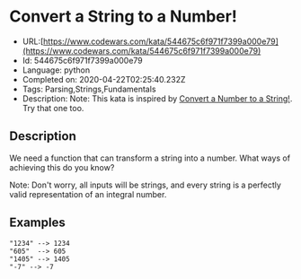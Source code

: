 # Convert a String to a Number!

 - URL:[https://www.codewars.com/kata/544675c6f971f7399a000e79](https://www.codewars.com/kata/544675c6f971f7399a000e79)
 - Id: 544675c6f971f7399a000e79
 - Language: python
 - Completed on: 2020-04-22T02:25:40.232Z
 - Tags: Parsing,Strings,Fundamentals
 - Description:
Note: This kata is inspired by [Convert a Number to a String!](http://www.codewars.com/kata/convert-a-number-to-a-string/). Try that one too.

## Description

We need a function that can transform a string into a number. What ways of achieving this do you know?

Note: Don't worry, all inputs will be strings, and every string is a perfectly valid representation of an integral number.

## Examples
```
"1234" --> 1234
"605"  --> 605
"1405" --> 1405
"-7" --> -7
```


